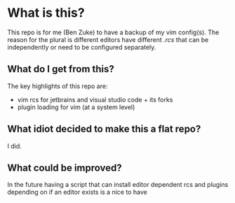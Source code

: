 # What is this?

This repo is for me (Ben Zuke) to have a backup of my vim config(s). The reason for the plural is different editors have different *.rcs* that can be independently or need to be configured separately.

## What do I get from this?

The key highlights of this repo are:
- vim rcs for jetbrains and visual studio code + its forks
- plugin loading for vim (at a system level)

## What idiot decided to make this a flat repo?

I did.

## What could be improved?

In the future having a script that can install editor dependent rcs and plugins depending on if an editor exists is a nice to have
